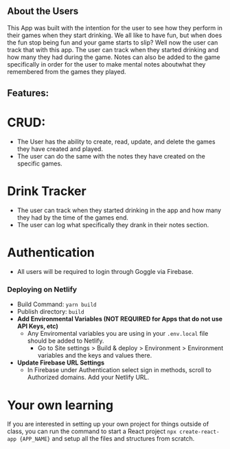 ## About the Users

This App was built with the intention for the user to see how they perform in their games when they start drinking. We all like to have fun, but when does the fun stop being fun and your game starts to slip? Well now the user can track that with this app. The user can track when they started drinking and how many they had during the game. Notes can also be added to the game specifically in order for the user to make mental notes aboutwhat they remembered from the games they played.

## Features:
# CRUD:

 - The User has the ability to create, read, update, and delete the games they have created and played.
 - The user can do the same with the notes they have created on the specific games.

# Drink Tracker

 - The user can track when they started drinking in the app and how many they had by the time of the games end.
 - The user can log what specifically they drank in their notes section.

 # Authentication

  - All users will be required to login through Goggle via Firebase.
### Deploying on Netlify

- Build Command: `yarn build`
- Publish directory: `build`
- **Add Environmental Variables (NOT REQUIRED for Apps that do not use API Keys, etc)**
    - Any Enviromental variables you are using in your `.env.local` file should be added to Netlify. 
        - Go to Site settings > Build & deploy > Environment > Environment variables and the keys and values there.
- **Update Firebase URL Settings**
    - In Firebase under Authentication select sign in methods, scroll to Authorized domains. Add your Netlify URL.
# Your own learning
If you are interested in setting up your own project for things outside of class, you can run the command to start a React project `npx create-react-app {APP_NAME}` and setup all the files and structures from scratch.
